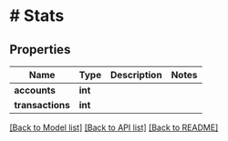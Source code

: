 # # Stats

## Properties

Name | Type | Description | Notes
------------ | ------------- | ------------- | -------------
**accounts** | **int** |  |
**transactions** | **int** |  |

[[Back to Model list]](../../README.md#models) [[Back to API list]](../../README.md#endpoints) [[Back to README]](../../README.md)
